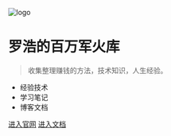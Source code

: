 ![logo](https://docsify.js.org/_media/icon.svg)

# 罗浩的百万军火库

> 收集整理赚钱的方法，技术知识，人生经验。

* 经验技术
* 学习笔记
* 博客文档

[进入官网](http://luohao.net/)
[进入文档](page)

